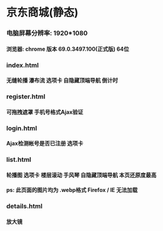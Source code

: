 # 京东商城(静态)

### 电脑屏幕分辨率: 1920*1080
#### 浏览器: chrome 版本 69.0.3497.100(正式版) 64位



### index.html
#### 无缝轮播    瀑布流    选项卡    自隐藏顶端导航    倒计时



### register.html
#### 可拖拽遮罩    手机号格式Ajax验证



### login.html
#### Ajax检测帐号是否已注册    选项卡



### list.html
#### 轮播图    选项卡    楼层滚动    手风琴    自隐藏顶端导航    本页还原度最高
#### ps: 此页面的图片均为 .webp格式 Firefox / IE  无法加载



### details.html
#### 放大镜




